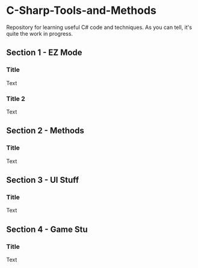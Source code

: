 # C-Sharp-Tools-and-Methods
Repository for learning useful C# code and techniques. As you can tell, it's quite the work in progress.

## Section 1 - EZ Mode
### Title
Text

### Title 2
Text

## Section 2 - Methods
### Title
Text

## Section 3 - UI Stuff
### Title
Text

## Section 4 - Game Stu
### Title
Text
